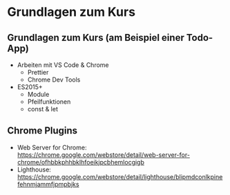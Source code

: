 # Grundlagen zum Kurs

## Grundlagen zum Kurs (am Beispiel einer Todo-App)

- Arbeiten mit VS Code & Chrome
  - Prettier
  - Chrome Dev Tools
- ES2015+
  - Module
  - Pfeilfunktionen
  - const & let

## Chrome Plugins

- Web Server for Chrome:
  https://chrome.google.com/webstore/detail/web-server-for-chrome/ofhbbkphhbklhfoeikjpcbhemlocgigb
- Lighthouse:
  https://chrome.google.com/webstore/detail/lighthouse/blipmdconlkpinefehnmjammfjpmpbjks
